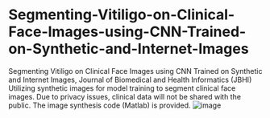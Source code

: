 # Segmenting-Vitiligo-on-Clinical-Face-Images-using-CNN-Trained-on-Synthetic-and-Internet-Images
Segmenting Vitiligo on Clinical Face Images using CNN Trained on Synthetic and Internet Images, Journal of Biomedical and Health Informatics (JBHI)
Utilizing synthetic images for model training to segment clinical face images.
Due to privacy issues, clinical data will not be shared with the public. The image synthesis code (Matlab) is provided. 
![image](https://github.com/li-yanling/Segmenting-Vitiligo-on-Clinical-Face-Images-using-CNN-Trained-on-Synthetic-and-Internet-Images/assets/20855234/887c8459-c56d-4947-b27e-aede82d23641)

